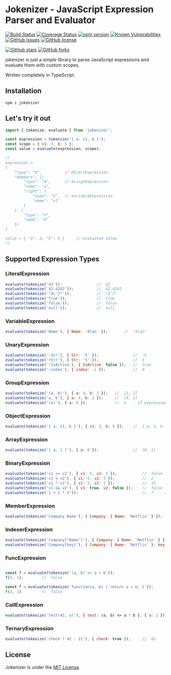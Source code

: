 # Jokenizer - JavaScript Expression Parser and Evaluator

[![Build Status](https://api.travis-ci.com/umutozel/jokenizer.svg?branch=main)](https://travis-ci.com/github/umutozel/jokenizer)
[![Coverage Status](https://coveralls.io/repos/github/umutozel/jokenizer/badge.svg?branch=main)](https://coveralls.io/github/umutozel/jokenizer?branch=main)
[![npm version](https://badge.fury.io/js/jokenizer.svg)](https://badge.fury.io/js/jokenizer)
<a href="https://snyk.io/test/npm/jokenizer"><img src="https://snyk.io/test/npm/jokenizer/badge.svg" alt="Known Vulnerabilities" data-canonical-src="https://snyk.io/test/npm/jokenizer" style="max-width:100%;"></a>
[![GitHub issues](https://img.shields.io/github/issues/umutozel/Jokenizer.Net.svg)](https://github.com/umutozel/Jokenizer.Net/issues)
[![GitHub license](https://img.shields.io/badge/license-MIT-blue.svg)](https://raw.githubusercontent.com/umutozel/Jokenizer.Net/main/LICENSE)

[![GitHub stars](https://img.shields.io/github/stars/umutozel/jokenizer.net.svg?style=social&label=Star)](https://github.com/umutozel/jokenizer.net)
[![GitHub forks](https://img.shields.io/github/forks/umutozel/jokenizer.net.svg?style=social&label=Fork)](https://github.com/umutozel/jokenizer.net)

jokenizer is just a simple library to parse JavaScript expressions and evaluate them with custom scopes.

Written completely in TypeScript.

## Installation

```shell
npm i jokenizer
```

## Let's try it out

```JavaScript
import { tokenize, evaluate } from 'jokenizer';

const expression = tokenize('{ a: v1, b }');
const scope = { v1: 3, b: 5 };
const value = evaluate(expression, scope);

/*
expression =
{
    "type": "O",          // ObjectExpression
    "members": [{
        "type": "A",      // AssignExpression
        "name": "a",
        "right": {
            "type": "V",  // VariableExpression
            "name": "v1"
        }
    }, {
        "type": "V",
        "name": "b"
    }]
}

value = { "a": 3, "b": 5 }     // evaluated value
*/
```

## Supported Expression Types

### LiteralExpression

```JavaScript
evaluate(tokenize('42'));               //  42
evaluate(tokenize('42.4242'));          //  42.4242
evaluate(tokenize('"4\'2"'));           //  "4'2"
evaluate(tokenize('true'));             //  true
evaluate(tokenize('false'));            //  false
evaluate(tokenize('null'));             //  null
```

### VariableExpression

```JavaScript
evaluate(tokenize('Name'), { Name: 'Alan' });       //  'Alan'
```

### UnaryExpression

```JavaScript
evaluate(tokenize('-Str'), { Str: '5' });               //  -5
evaluate(tokenize('+Str'), { Str: '5' });               //  5
evaluate(tokenize('!IsActive'), { IsActive: false });   //  true
evaluate(tokenize('~index'), { index: -1 });            //  0
```

### GroupExpression

```JavaScript
evaluate(tokenize('(a, b)'), { a: 4, b: 2 });   //  [1, 2]
evaluate(tokenize('a, b'), { a: 4, b: 2 });     //  [4, 2]
evaluate(tokenize('(a)'), { a: 4 });            //  4   - if expression count is 1, returns its value
```

### ObjectExpression

```JavaScript
evaluate(tokenize('{ a: v1, b }'), { v1: 3, b: 5 });    //  { a: 3, b: 5 }
```

### ArrayExpression

```JavaScript
evaluate(tokenize('[ a, 1 ]'), { a: 0 });               //  [0, 1]
```

### BinaryExpression

```JavaScript
evaluate(tokenize('v1 <= v2'), { v1: 5, v2: 3 });           //  false
evaluate(tokenize('v1 % v2'), { v1: 5, v2: 3 });            //  2
evaluate(tokenize('v1 * v2'), { v1: 5, v2: 3 });            //  15
evaluate(tokenize('v1 && v2'), { v1: true, v2: false });    //  false
evaluate(tokenize('1 + 2 * 3'));                            //  7   - supports operator precedence
```

### MemberExpression

```JavaScript
evaluate(tokenize('Company.Name'), { Company: { Name: 'Netflix' } });       //  'Netflix'
```

### IndexerExpression

```JavaScript
evaluate(tokenize('Company["Name"]'), { Company: { Name: 'Netflix' } });                //  'Netflix'
evaluate(tokenize('Company[key]'), { Company: { Name: 'Netflix' }, key: 'Name' });      //  'Netflix'
```

### FuncExpression

```JavaScript

const f = evaluate(tokenize('(a, b) => a < b'));
f(2, 1);        //  false

const f = evaluate(tokenize('function(a, b) { return a < b; }'));
f(2, 1)         //  false
```

### CallExpression

```JavaScript
evaluate(tokenize('test(42, a)'), { test: (a, b) => a * b }, { a: 2 });     //  84
```

### TernaryExpression

```JavaScript
evaluate(tokenize('check ? 42 : 21'), { check: true });     //  42
```

## License

Jokenizer is under the [MIT License](LICENSE).
